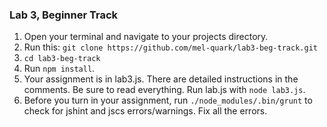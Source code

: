 ### Lab 3, Beginner Track

1. Open your terminal and navigate to your projects directory.
2. Run this: `git clone https://github.com/mel-quark/lab3-beg-track.git`
3. `cd lab3-beg-track`
4. Run `npm install`.
5. Your assignment is in lab3.js. There are detailed instructions in the
comments. Be sure to read everything. Run lab.js with `node lab3.js`.
6. Before you turn in your assignment, run `./node_modules/.bin/grunt` to
check for jshint and jscs errors/warnings. Fix all the errors.
